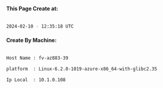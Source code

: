 
   
#### This Page Create at:

```bash

2024-02-10 - 12:35:18 UTC

```

#### Create By Machine:

```bash

Host Name : fv-az883-39

platform  : Linux-6.2.0-1019-azure-x86_64-with-glibc2.35

Ip Local  : 10.1.0.108

```

